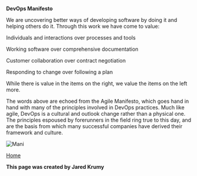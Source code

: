 **DevOps Manifesto**

We are uncovering better ways of developing
software by doing it and helping others do it.
Through this work we have come to value:

Individuals and interactions over processes and tools

Working software over comprehensive documentation

Customer collaboration over contract negotiation

Responding to change over following a plan

While there is value in the items on the right,
we value the items on the left more.

The words above are echoed from the Agile Manifesto, which goes hand in hand with many of the principles involved in DevOps practices. Much like agile, DevOps is a cultural and outlook change rather than a physical one. The principles espoused by forerunners in the field ring true to this day, and are the basis from which many successful companies have derived their framework and culture. 

![Mani](https://external-content.duckduckgo.com/iu/?u=https%3A%2F%2Fwww.neotys.com%2Fblog%2Fwp-content%2Fuploads%2F2018%2F05%2FAgile_DevOps_Transformation.jpg&f=1&nofb=1)

[Home](index.md)

**This page was created by Jared Krumy**
